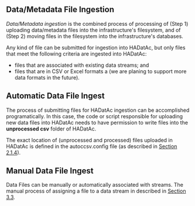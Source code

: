 ## Data/Metadata File Ingestion

_Data/Metadata ingestion_ is the combined process of processing of (Step 1) uploading data/metadata files into the infrastructure's filesystem, and of (Step 2) moving files in the filesystem into the infrastructure's databases.  

Any kind of file can be submitted for ingestion into HADatAc, but only files that meet the following criteria are ingested into HADatAc: 

* files that are associated with existing data streams; and 
* files that are in CSV or Excel formats a (we are planing to support more data formats in the future). 

## Automatic Data File Ingest

The process of submitting files for HADatAc ingestion can be accomplished programatically. In this case, the code or script responsible for uploading new data files into HADatAc needs to have permission to write files into the __unprocessed csv__ folder of HADatAc.

The exact location of (unprocessed and processed) files uploaded in HADatAc is defined in the autoccsv.config file (as described in [Section 2.1.4](https://github.com/paulopinheiro1234/hadatac/wiki/2.1.-Software-Configuration#214-setting-up-autoccsvconfig)). 

## Manual Data File Ingest

Data Files can be manually or automatically associated with streams. The manual process of assigning a file to a data stream in described in [Section 3.3](https://github.com/paulopinheiro1234/hadatac/wiki/3.3.-Data-Preparation-and-Ingestion). 



